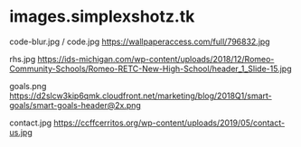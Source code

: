 # images.simplexshotz.tk

code-blur.jpg / code.jpg
https://wallpaperaccess.com/full/796832.jpg

rhs.jpg
https://ids-michigan.com/wp-content/uploads/2018/12/Romeo-Community-Schools/Romeo-RETC-New-High-School/header_1_Slide-15.jpg

goals.png
https://d2slcw3kip6qmk.cloudfront.net/marketing/blog/2018Q1/smart-goals/smart-goals-header@2x.png

contact.jpg
https://ccffcerritos.org/wp-content/uploads/2019/05/contact-us.jpg
